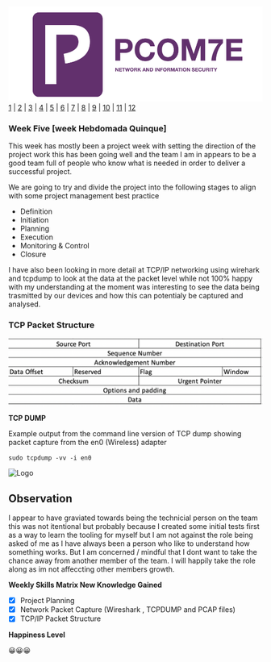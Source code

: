 ![Logo](Images/PCOM7E.png)
[1](/MyPortfolio/PCOM7E/Unit01.html) | [2](/MyPortfolio/PCOM7E/Unit02.html) | [3](/MyPortfolio/PCOM7E/Unit03.html) | [4](/MyPortfolio/PCOM7E/Unit04.html) | [5](/MyPortfolio/PCOM7E/Unit05.html) | [6](/MyPortfolio/PCOM7E/Unit06.html) | [7](/MyPortfolio/PCOM7E/Unit07.html) | [8](/MyPortfolio/PCOM7E/Unit08.html) | [9](/MyPortfolio/PCOM7E/Unit09.html) | [10](/MyPortfolio/PCOM7E/Unit10.html) | [11](/MyPortfolio/PCOM7E/Unit11.html) | [12](/MyPortfolio/PCOM7E/Unit12.html)
### Week Five [week Hebdomada Quinque]

This week has mostly been a project week with setting the direction of the project work this has been going well and the team I am in appears to be a good team full of people who know what is needed in order to deliver a successful project. 

We are going to try and divide the project into the following stages to align with some project management best practice

<ul>
  <li>Definition</li>
<li>Initiation</li>
<li>Planning</li>
<li>Execution</li>
<li>Monitoring & Control</li>
<li>Closure</li>
</ul>

I have also been looking in more detail at TCP/IP networking using wirehark and tcpdump to look at the data at the packet level while not 100% happy with my understanding at the moment was interesting to see the data being trasmitted by our devices and how this can potentialy be captured and analysed. 
### TCP Packet Structure
![Logo](Images/TCP.png)

**TCP DUMP**

Example output from the command line version of TCP dump showing packet capture from the en0 (Wireless) adapter

```console
sudo tcpdump -vv -i en0
```

![Logo](Images/TCPDUMP.png)

## Observation ##

I appear to have graviated towards being the technicial person on the team this was not itentional but probably because I created some initial tests first as a way to learn the tooling for myself but I am not against the role being asked of me as I have always been a person who like to understand how something works. But I am concerned / mindful that I dont want to take the chance away from another member of the team. I will happily take the role along as im not affeccting other members growth.

**Weekly Skills Matrix New Knowledge Gained**

- [x] Project Planning
- [X] Network Packet Capture (Wireshark , TCPDUMP and PCAP files)
- [X] TCP/IP Packet Structure

**Happiness Level**

😀😀😀
